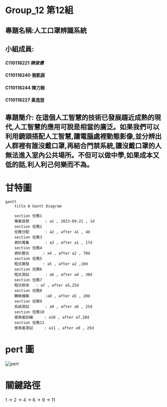 # Group_12 第12組
## 專題名稱:人工口罩辨識系統

## 小組成員:
#### *C110118221 陳俊儒*
#### C110118240 張凱宸
#### C110118244 陳力銓
#### C110118227 黃逸堃

## 專題簡介:                                                                                                                 在這個人工智慧的技術已發展趨近成熟的現代,人工智慧的應用可說是相當的廣泛。如果我們可以利用鏡頭搭配人工智慧,讓電腦處裡動態影像,並分辨出人群裡有誰沒戴口罩,再結合門禁系統,讓沒戴口罩的人無法進入室內公共場所。不但可以做中學,如果成本又低的話,利人利己何樂而不為。

# 甘特圖
```mermaid
gantt
    title A Gantt Diagram

    section 任務1
    專案設想       : a1 , 2023-09-21 , 1d
    section 任務2
    任務分配       : a2 , after a1 , 4d
    section 任務3
    資料蒐集       : a3 , after a1 , 17d
    section 任務4
    資料整合      : a4 , after a2 , 70d
    section 任務5
    程式開發      : a5 , after a2 ,10d
    section 任務6
    程式測試       : a6 , after a4 , 30d
    section 任務7
    程式修改   : a7 , after a5,25d
    section 任務8
    轉換檔案       :a8 , after a5 , 20d
    section 任務9
    系統測試       : a9 , after a6 , 25d
    section 任務10
    使用者訓練     : a10 , after a7,20d
    section 任務11
    使用者測試     : a11 , after a9 , 25d
```

# pert 圖
![pert](PERT圖.png "PERT圖")
# 關鍵路徑
1 -> 2 -> 4 -> 6 -> 9 -> 11
